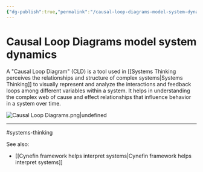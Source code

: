 ```yaml
---
{"dg-publish":true,"permalink":"/causal-loop-diagrams-model-system-dynamics/"}
---
```


# Causal Loop Diagrams model system dynamics

A "Causal Loop Diagram" (CLD) is a tool used in [[Systems Thinking perceives the relationships and structure of complex systems\|Systems Thinking]] to visually represent and analyze the interactions and feedback loops among different variables within a system. It helps in understanding the complex web of cause and effect relationships that influence behavior in a system over time.

![Causal Loop Diagrams.png|undefined](/img/user/Attachments/Causal%20Loop%20Diagrams.png)

---
#systems-thinking 

See also:
- [[Cynefin framework helps interpret systems\|Cynefin framework helps interpret systems]]